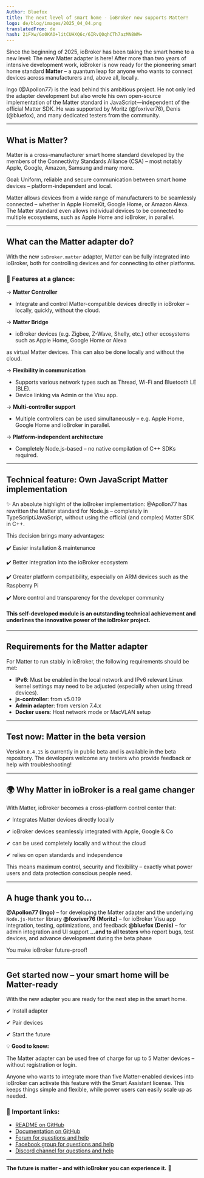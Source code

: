 ```yaml
---
Author: Bluefox
title: The next level of smart home - ioBroker now supports Matter!
logo: de/blog/images/2025_04_04.png
translatedFrom: de
hash: 2iFXw/Go0KAO+litCUHXQ6c/6IRvQ0qhCTh7azMN8WM=
---
```

Since the beginning of 2025, ioBroker has been taking the smart home to a new level: The new Matter adapter is here! After more than two years of intensive development work, ioBroker is now ready for the pioneering smart home standard **Matter** – a quantum leap for anyone who wants to connect devices across manufacturers and, above all, locally.

Ingo (@Apollon77) is the lead behind this ambitious project. He not only led the adapter development but also wrote his own open-source implementation of the Matter standard in JavaScript—independent of the official Matter SDK.
He was supported by Moritz (@foxriver76), Denis (@bluefox), and many dedicated testers from the community.

---

## What is Matter?
Matter is a cross-manufacturer smart home standard developed by the members of the Connectivity Standards Alliance (CSA) – most notably Apple, Google, Amazon, Samsung and many more.

Goal: Uniform, reliable and secure communication between smart home devices – platform-independent and local.

Matter allows devices from a wide range of manufacturers to be seamlessly connected – whether in Apple HomeKit, Google Home, or Amazon Alexa. The Matter standard even allows individual devices to be connected to multiple ecosystems, such as Apple Home and ioBroker, in parallel.

---

## What can the Matter adapter do?
With the new `ioBroker.matter` adapter, Matter can be fully integrated into ioBroker, both for controlling devices and for connecting to other platforms.

### 🔧 Features at a glance:
→ **Matter Controller**

- Integrate and control Matter-compatible devices directly in ioBroker – locally, quickly, without the cloud.

→ **Matter Bridge**

- ioBroker devices (e.g. Zigbee, Z-Wave, Shelly, etc.) other ecosystems such as Apple Home, Google Home or Alexa

as virtual Matter devices. This can also be done locally and without the cloud.

→ **Flexibility in communication**

- Supports various network types such as Thread, Wi-Fi and Bluetooth LE (BLE).
- Device linking via Admin or the Visu app.

→ **Multi-controller support**

- Multiple controllers can be used simultaneously – e.g. Apple Home, Google Home and ioBroker in parallel.

→ **Platform-independent architecture**

- Completely Node.js-based – no native compilation of C++ SDKs required.

---

## Technical feature: Own JavaScript Matter implementation
✨ An absolute highlight of the ioBroker implementation: @Apollon77 has rewritten the Matter standard for Node.js – completely in TypeScript/JavaScript, without using the official (and complex) Matter SDK in C++.

This decision brings many advantages:

✔️ Easier installation & maintenance

✔️ Better integration into the ioBroker ecosystem

✔️ Greater platform compatibility, especially on ARM devices such as the Raspberry Pi

✔️ More control and transparency for the developer community

#### This self-developed module is an outstanding technical achievement and underlines the innovative power of the ioBroker project.
---

## Requirements for the Matter adapter
For Matter to run stably in ioBroker, the following requirements should be met:

- **IPv6**: Must be enabled in the local network and IPv6 relevant Linux kernel settings may need to be adjusted (especially when using thread devices).
- **js-controller**: from v5.0.19
- **Admin adapter**: from version 7.4.x
- **Docker users**: Host network mode or MacVLAN setup

---

## Test now: Matter in the beta version
Version `0.4.15` is currently in public beta and is available in the beta repository.
The developers welcome any testers who provide feedback or help with troubleshooting!

---

## 🌍 Why Matter in ioBroker is a real game changer
With Matter, ioBroker becomes a cross-platform control center that:

✔ Integrates Matter devices directly locally

✔ ioBroker devices seamlessly integrated with Apple, Google & Co

✔ can be used completely locally and without the cloud

✔ relies on open standards and independence

This means maximum control, security and flexibility – exactly what power users and data protection conscious people need.

---

## A huge thank you to…
**@Apollon77 (Ingo)** – for developing the Matter adapter and the underlying `Node.js-Matter` library **@foxriver76 (Moritz)** – for ioBroker Visu app integration, testing, optimizations, and feedback **@bluefox (Denis)** – for admin integration and UI support **…and to all testers** who report bugs, test devices, and advance development during the beta phase

You make ioBroker future-proof!

---

## Get started now – your smart home will be Matter-ready
With the new adapter you are ready for the next step in the smart home.

✔ Install adapter

✔ Pair devices

✔ Start the future

💡 **Good to know:**

The Matter adapter can be used free of charge for up to 5 Matter devices – without registration or login.

Anyone who wants to integrate more than five Matter-enabled devices into ioBroker can activate this feature with the Smart Assistant license.
This keeps things simple and flexible, while power users can easily scale up as needed.

### 📄 Important links:
- [README on GitHub](https://github.com/ioBroker/ioBroker.matter)
- [Documentation on GitHub](https://github.com/ioBroker/ioBroker.matter/wiki)
- [Forum for questions and help](https://forum.iobroker.net/topic/79498/matter-beta-allgemeine-fragen-und-diskussionen)
- [Facebook group for questions and help](https://www.facebook.com/groups/440499112958264)
- [Discord channel for questions and help](https://discord.com/channels/743167951875604501/743167952303554620)

---

**The future is matter – and with ioBroker you can experience it.** 🚀